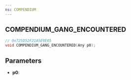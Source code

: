 ```yaml
---
ns: COMPENDIUM
---
```

## COMPENDIUM_GANG_ENCOUNTERED

```c
// 0x725D52F21A5E9E05
void COMPENDIUM_GANG_ENCOUNTERED(Any p0);
```

## Parameters
* **p0**:
